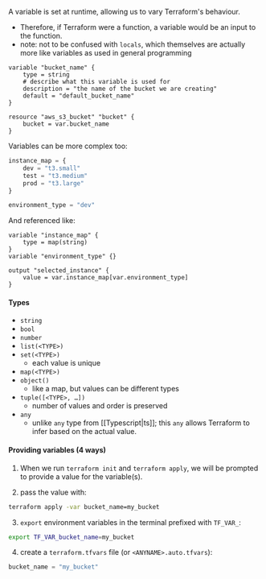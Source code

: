 
A variable is set at runtime, allowing us to vary Terraform's behaviour. 
- Therefore, if Terraform were a function, a variable would be an input to the function.
- note: not to be confused with `locals`, which themselves are actually more like variables as used in general programming

```hcl
variable "bucket_name" {
    type = string
    # describe what this variable is used for
    description = "the name of the bucket we are creating"
    default = "default_bucket_name"
}

resource "aws_s3_bucket" "bucket" {
    bucket = var.bucket_name
}
```

Variables can be more complex too:
```tfvars
instance_map = {
    dev = "t3.small"
    test = "t3.medium"
    prod = "t3.large"
}

environment_type = "dev"
```

And referenced like:
```hcl
variable "instance_map" {
    type = map(string)
}
variable "environment_type" {}

output "selected_instance" {
    value = var.instance_map[var.environment_type]
}
```

#### Types
- `string`
- `bool`
- `number`
- `list(<TYPE>)`
- `set(<TYPE>)`
    - each value is unique
- `map(<TYPE>)`
- `object()`
    - like a map, but values can be different types
- `tuple([<TYPE>, …])`
    - number of values and order is preserved
- `any`
    - unlike `any` type from [[Typescript|ts]]; this `any` allows Terraform to infer based on the actual value.

#### Providing variables (4 ways)
1. When we run `terraform init` and `terraform apply`, we will be prompted to provide a value for the variable(s).

2. pass the value with:
```sh
terraform apply -var bucket_name=my_bucket
```

3. `export` environment variables in the terminal prefixed with `TF_VAR_`:
```sh
export TF_VAR_bucket_name=my_bucket
```

4. create a `terraform.tfvars` file (or `<ANYNAME>.auto.tfvars`):
```tfvars
bucket_name = "my_bucket"
```
